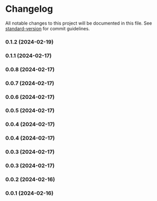 # Changelog

All notable changes to this project will be documented in this file. See [standard-version](https://github.com/conventional-changelog/standard-version) for commit guidelines.

### 0.1.2 (2024-02-19)

### 0.1.1 (2024-02-17)

### 0.0.8 (2024-02-17)

### 0.0.7 (2024-02-17)

### 0.0.6 (2024-02-17)

### 0.0.5 (2024-02-17)

### 0.0.4 (2024-02-17)

### 0.0.4 (2024-02-17)

### 0.0.3 (2024-02-17)

### 0.0.3 (2024-02-17)

### 0.0.2 (2024-02-16)

### 0.0.1 (2024-02-16)
